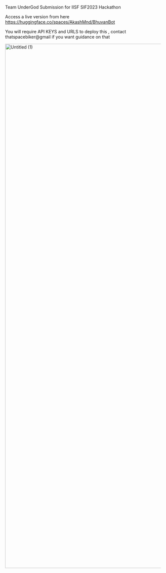 Team UnderGod Submission for IISF SIF2023 Hackathon


Access a live version from here https://huggingface.co/spaces/AkashMnd/BhuvanBot


You will require API KEYS and URLS to deploy this , contact thatspacebiker@gmail if you want guidance on that 

<img width="1694" alt="Untitled (1)" src="https://github.com/akash-mondal/BhuvanBot/assets/96812236/fb87e554-0309-4587-be5c-02361054b7c0">
